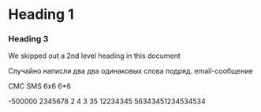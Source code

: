 
# Heading 1

### Heading 3

We skipped out a 2nd level heading in this document

Случайно написли два два одинаковых слова подряд. 
email-сообщение

СМС
SMS
6x6
6*6

-500000
2345678
2
4
3
35
12234345
56343451234534534
